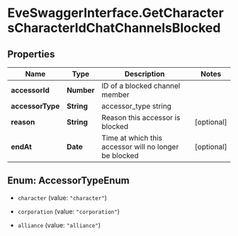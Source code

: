 # EveSwaggerInterface.GetCharactersCharacterIdChatChannelsBlocked

## Properties
Name | Type | Description | Notes
------------ | ------------- | ------------- | -------------
**accessorId** | **Number** | ID of a blocked channel member | 
**accessorType** | **String** | accessor_type string | 
**reason** | **String** | Reason this accessor is blocked | [optional] 
**endAt** | **Date** | Time at which this accessor will no longer be blocked | [optional] 


<a name="AccessorTypeEnum"></a>
## Enum: AccessorTypeEnum


* `character` (value: `"character"`)

* `corporation` (value: `"corporation"`)

* `alliance` (value: `"alliance"`)




